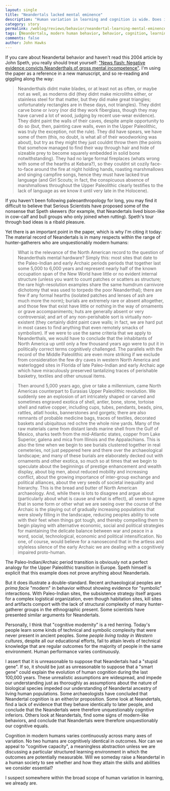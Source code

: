 ```yaml
---
layout: single
title: "Neandertals lacked mental eminence"
description: "Human variation in learning and cognition is wide. Does it encompass Neandertals?"
category: story
permalink: /weblog/reviews/behavior/neandertal-learning-mental-eminence-speth-2012.html
tags: [Neandertals, modern human behavior, behavior, cognition, learning]
comments: false
author: John Hawks
---
```


If you care about Neandertal behavior and haven't read this 2004 article by John Speth, you really should treat yourself: <a href="http://dx.doi.org/10.1080/0043824042000303692">"News flash: Negative evidence convicts Neanderthals of gross mental incompetence"</a>. I'm using the paper as a reference in a new manuscript, and so re-reading and giggling along the way:

<blockquote>Neanderthals didnt make blades, or at least not as often, or maybe not as well, as moderns did (they didnt make microliths either, or stainless steel for that matter, but they did make great triangles; unfortunately rectangles are in these days, not triangles). They didnt carve bone or ivory (nor did they work fiberglass, though they may have carved a lot of wood, judging by recent use-wear evidence). They didnt paint the walls of their caves, despite ample opportunity to do so (but, then, painting cave walls, even in the Upper Paleolithic, was truly the exception, not the rule). They did have spears, we have some of them (this, no doubt, is what all of their woodworking was about), but try as they might they just couldnt throw them (the points that somehow managed to find their way through hair and hide of sizeable prey to become squarely embedded in solid bone notwithstanding). They had no large formal fireplaces (whats wrong with some of the hearths at Kebara?), so they couldnt sit cozily face-to-face around the fire at night holding hands, roasting marshmallows and singing campfire songs, hence they must have lacked true language (and Girl Scouts; in fact, the conspicuous absence of marshmallows throughout the Upper Paleolithic clearly testifies to the lack of language as we know it until very late in the Holocene).</blockquote>

If you haven't been following paleoanthropology for long, you may find it difficult to believe that Serious Scientists have proposed some of the nonsense that Speth skewers (for example, that Neandertals lived bison-like in cow-calf and bull groups who only joined when rutting). Speth's tour through bad ideas is a ribald pleasure.

Yet there is an important point in the paper, which is why I'm citing it today: The material record of Neandertals is in many respects within the range of hunter-gatherers who are unquestionably modern humans:

<blockquote>What is the relevance of the North American record to the question of Neanderthals mental hardware? Simply this: most sites that date to the Paleo-Indian and early Archaic periods  periods that together last some 5,000 to 6,000 years and represent nearly half of the known occupation span of the New World  have little or no evident internal structure (unless you want to count patches or scatters as structure; the rare high-resolution examples share the same humdrum carnivore dichotomy that was used to torpedo the poor Neanderthal); there are few if any formal hearths (isolated patches and lenses of ash are much more the norm); burials are extremely rare or absent altogether, and those few that exist have little or nothing in the way of ornaments or grave accompaniments; huts are generally absent or very controversial; and art of any non-perishable sort is virtually non-existent (they certainly didnt paint cave walls; in fact, we are hard put in most cases to find anything that even remotely smacks of symbolism). If we were to use the same criteria that we apply to Neanderthals, we would have to conclude that the inhabitants of North America up until only a few thousand years ago were  to put it in politically correct terms  cognitively challenged. The parallels with the record of the Middle Paleolithic are even more striking if we exclude from consideration the few dry caves in western North America and waterlogged sites in Florida of late Paleo-Indian and early Archaic age which have miraculously preserved tantalizing traces of perishable basketry, textiles and other unusual items.</blockquote>

<blockquote>Then around 5,000 years ago, give or take a millennium, came North Americas counterpart to Eurasias Upper Paleolithic revolution. We suddenly see an explosion of art  intricately shaped or carved and sometimes engraved exotica of shell, antler, bone, stone, tortoise shell and native copper, including cups, tubes, pendants, beads, pins, rattles, atlatl hooks, bannerstones and gorgets; there are also remnants of probable medicine bags, traces of textiles, decorated baskets and ubiquitous red ochre  the whole nine yards. Many of the raw materials came from distant lands  marine shell from the Gulf of Mexico, sharks teeth from the mid-Atlantic states, copper from Lake Superior, galena and mica from Illinois and the Appalachians. This is also the time when we begin to see burials clustered together in real cemeteries, not just peppered here and there over the archaeological landscape; and many of these burials are elaborately decked out with ornaments and other exotica, so much so at times that we begin to speculate about the beginnings of prestige enhancement and wealth display, about big men, about reduced mobility and increasing conflict, about the growing importance of inter-group exchange and political alliances, about the very seeds of societal inequality and hierarchy. This is the bread and butter of North American archaeology. And, while there is lots to disagree and argue about (particularly about what is cause and what is effect), all seem to agree that in some form or other what we are seeing over the course of the Archaic is the playing out of gradually increasing populations that were slowly filling in the landscape, reducing peoples ability to vote with their feet when things got tough, and thereby compelling them to begin playing with alternative economic, social and political strategies for maintaining the delicate balance between war and peace  in a word, social, technological, economic and political intensification. No one, of course, would believe for a nanosecond that in the artless and styleless silence of the early Archaic we are dealing with a cognitively impaired proto-human.</blockquote>

The Paleo-Indian/Archaic period transition is obviously not a perfect analogy for the Upper Paleolithic transition in Europe. Speth himself is explicit that this example does not prove anything about Neandertals.

But it does illustrate a double-standard. Recent archaeological peoples are <em>prima facie</em> "modern" in behavior without showing evidence for "symbolic" interactions. With Paleo-Indian sites, the subsistence strategy itself argues for a complex logistical organization, even though habitation sites, kill sites and artifacts comport with the lack of structural complexity of many hunter-gatherer groups in the ethnographic present. Some scientists have presented similar arguments for Neandertals.

Personally, I think that "cognitive modernity" is a red herring. Today's people learn some kinds of technical and symbolic complexity that were never present in ancient peoples. Some <em>people living today in Western cultures</em>, despite all our educational efforts, fail to attain levels of technical knowledge that are regular outcomes for the majority of people in the same environment. Human performance varies continuously.

I assert that it is unreasonable to suppose that Neandertals had a "stupid gene". If so, it should be just as unreasonable to suppose that a "smart gene" could explain the evolution of human cognition during the last 100,000 years. These unrealistic assumptions are widespread, and impede our understanding just as thoroughly as assumptions about the nature of biological species impeded our understanding of Neandertal ancestry of living human populations. Some archaeologists have concluded that Neandertal cognition is an either/or proposition. Some look at Neandertals, find a lack of evidence that they behave identically to later people, and conclude that the Neandertals were therefore unquestionably cognitive inferiors. Others look at Neandertals, find some signs of modern-like behaviors, and conclude that Neandertals were therefore unquestionably our cognitive equals.

Cognition in modern humans varies continuously across many axes of variation. No two humans are cognitively identical in outcomes. Nor can we appeal to "cognitive capacity", a meaningless abstraction unless we are discussing a particular structured learning environment in which the outcomes are potentially measurable. Will we someday raise a Neandertal in a human society to see whether and how they attain the skills and abilities we consider essential?

I suspect somewhere within the broad scope of human variation in learning, we already are.







